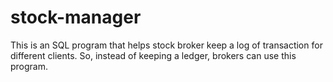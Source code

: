 # stock-manager
This is an SQL program that helps stock broker keep a log of transaction for different clients. So, instead of keeping a ledger, brokers can use this program. 
